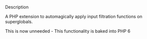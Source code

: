Description

A PHP extension to automagically apply input filtration functions on superglobals.

This is now unneeded - This functionality is baked into PHP 6
